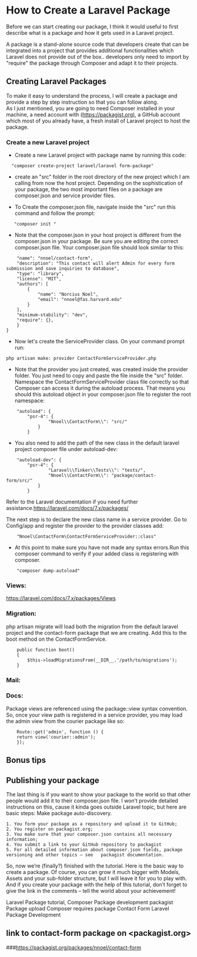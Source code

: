 # How to Create a Laravel Package

Before we can start creating our package, I think it would useful to first describe what is a package and how it gets used in a Laravel  project.

A package is a  stand-alone source code that developers create that can be integrated into a project that provides additional functionalities which Laravel does not provide out of the box.. developers only need to import by "require" the package through Composer and adapt it to their projects.

## Creating Laravel Packages

To make it easy to understand the process, I will create a package and provide a step by step instruction so that you can follow along.  
As I just mentioned, you are going to need Composer installed in your machine, a need account with (<https://packagist.org)>, a GitHub account which most of you already have, a fresh install of Laravel project to host the package. 


### Create a new Laravel project

+ Create a new Laravel project with package name by running this code:

 ```
   "composer create-project laravel/laravel form-package"
```

+ create an "src" folder in the root directory of the new project which I am calling from now the host project. Depending on the sophistication of your package, the two most important files on a package are composer.json  and service provider files.

+ To Create the composer.json file, navigate inside the "src" run this command and follow the prompt: 

```
   "composer init "
```

+ Note that the composer.json in your host project is different from the composer.json in your package. Be sure you are editing the correct composer.json file. Your composer.json file should look similar to this:

```{
    "name": "nnoel/contact-form",
    "description": "This contact will alert Admin for every form submission and save inquiries to database",
    "type": "library",
    "license": "MIT",
    "authors": [
        {
            "name": "Norcius Noel",
            "email": "nnoel@fas.harvard.edu"
        }
    ],
    "minimum-stability": "dev",
    "require": {},
    }
}
```
+ Now let's create the ServiceProvider class. On your command prompt run:

```
php artisan make: provider ContactFormServiceProvider.php
```

+ Note that the provider you just created, was created inside the provider folder.  You just need to copy and paste the file inside the "src" folder. Namespace the ContactFormServiceProvider class file correctly so that Composer can access it during the autoload process. That means you should this autoload object in your composer.json file to register the root namespace:

```
    "autoload": {
        "psr-4": {
                "Nnoel\\ContactForm\\": "src/"
            }
        }
```

+ You also need to add the path of the new class in the default laravel project composer file under autoload-dev:

```
    "autoload-dev": {
        "psr-4": {
                "Laravel\\Tinker\\Tests\\": "tests/",
                "Nnoel\\ContactForm\\": "package/contact-    form/src/"
            }
        }
```
Refer to the Laravel documentation if you need further assistance.<https://laravel.com/docs/7.x/packages/>

The next step is to declare the new class name in a service provider. Go to Config/app and register the provider to the provider classes add: 

```
    "Nnoel\ContactForm\ContactFormServiceProvider::class"
```

+ At this point to make sure you have not made any syntax errors.Run this composer command to verify if your added class is registering with composer.

```
    "composer dump-autoload"
```

### Views:
https://laravel.com/docs/7.x/packages/Views


### Migration:
php artisan migrate will load both the migration from the default laravel project and the contact-form package that we are creating.
Add this to the boot method on the ContactFormService.

```
    public function boot()
    {
        $this->loadMigrationsFrom(__DIR__.'/path/to/migrations');
    }
```

### Mail:


### Docs:

Package views are referenced using the package::view syntax convention. So, once your view path is registered in a service provider, you may load the admin view from the courier package like so:

```
    Route::get('admin', function () {
    return view('courier::admin');
    });
```

## Bonus tips


## Publishing your package

The last thing is if you want to show your package to the world so that other people would add it to their composer.json file. I won’t provide detailed instructions on this, cause it kinda goes outside Laravel topic, but here are basic steps:
Make package auto-discovery.

    1. You form your package as a repository and upload it to GitHub;
    2. You register on packagist.org;
    3. You make sure that your composer.json contains all necessary information;
    4. You submit a link to your GitHub repository to packagist
    5. For all detailed information about composer.json fields, package versioning and other topics – see   packagist documentation.

So, now we’re (finally?) finished with the tutorial. Here is the basic way to create a package. Of course, you can grow it much bigger with Models, Assets and your sub-folder structure, but I will leave it for you to play with.
And if you create your package with the help of this tutorial, don’t forget to give the link in the comments – tell the world about your achievement!


Laravel Package tutorial, Composer Package development packagist Package upload Composer requires package Contact Form Laravel Package Development

## link to  contact-form package on <packagist.org> 

###<https://packagist.org/packages/nnoel/contact-form>